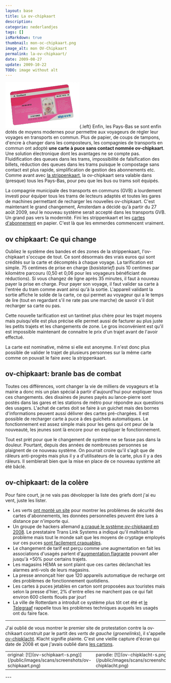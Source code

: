```yaml
---
layout: base
title: La ov-chipkaart
description: 
categorie: nederlandjes
tags: []
isMarkdown: true
thumbnail: mon-oc-chipkaart.png
image_alt: mon OV-Chipkaart
permalink: la-ov-chipkaart/
date: 2009-08-27
update: 2009-10-22
TODO: image without alt
---
```




![mon OV-Chipkaart](mon-oc-chipkaart.png){.left}
Enfin, les Pays-Bas se sont enfin dotés de moyens modernes pour permettre aux voyageurs de régler leur voyages en transports en commun. Plus de papier, de coups de tampons, d'encre à changer dans les composteurs, les compagnies de transports en commun ont adopté **une carte à puce sans contact nommée ov-chipkaart**. Une solution électronique dont les avantages ne se compte pas. Fluidification des queues dans les trams, impossibilité de falsification des billets, réduction des queues dans les trams puisque le compostage sans contact est plus rapide, simplification de gestion des abonnements etc. Comme avant avec [la strippenkaart](/la-strippenkaart), la ov-chipkaart sera valable dans (presque) tous les Pays-Bas, pour peu que les bus ou trams soit équipés.

La compagnie municipale des transports en communs (GVB) a lourdement investi pour équiper tous les trams de lecteurs adaptés et toutes les gares de machines permettant de recharger les nouvelles ov-chipkaart. C'est maintenant le grand changement, Amsterdam a décidé qu'à partir du 27 août 2009, seul le nouveau système serait accepté dans les transports GVB. Un grand pas vers la modernité. Fini les strippenkaart et les [cartes d'abonnement](/ma-carte-pas-orange) en papier. C'est là que les emmerdes commencent vraiment.

## ov chipkaart: Ce qui change
Oubliez le système des bandes et des zones de la strippenkaart, l'ov-chipkaart s'occupe de tout. Ce sont désormais des vrais euros qui sont crédités sur la carte et décomptés à chaque voyage. La tarification est simple. 75 centimes de prise en charge (*basistarief*) puis 10 centimes par kilomètre parcouru (0,50 et 0,06 pour les voyageurs bénéficiant de réductions). Si vous changez de ligne après 35 minutes, il faut à nouveau payer la prise en charge. Pour payer son voyage, il faut valider sa carte à l'entrée du tram comme avant ainsi qu'à la sortie. L'appareil validant la sortie affiche le solde de la carte, ce qui permet au voyageur qui a le temps de lire (tout en regardant s'il ne rate pas une marche) de savoir s'il doit recharger sa carte ou pas. 

Cette nouvelle tarification est un tantinet plus chère pour les trajet moyens mais puisqu'elle est plus précise elle permet aussi de facturer au plus juste les petits trajets et les changements de zone. Le gros inconvénient est qu'il est impossible maintenant de connaitre le prix d'un trajet avant de l'avoir effectué.

La carte est nominative, même si elle est anonyme. Il n'est donc plus possible de valider le trajet de plusieurs personnes sur la même carte comme on pouvait le faire avec la strippenkaart.

## ov-chipkaart: branle bas de combat
Toutes ces différences, vont changer la vie de milliers de voyageurs et la mairie a donc mis un plan spécial à partir d'aujourd'hui pour expliquer tous ces changements. des dixaines de jeunes payés au lance-pierre sont postés dans las gares et les stations de métro pour répondre aux questions des usagers. L'achat de cartes doit se faire à un guichet mais des bornes d'informations peuvent aussi délivrer des cartes pré-chargées. Il est  possible de recharger carte à puce à des guichets automatiques. Le fonctionnement est assez simple mais pour les gens qui ont peur de la nouveauté, les jeunes sont là encore pour en expliquer le fonctionnement. 

Tout est prèt pour que le changement de système ne se fasse pas dans la douleur. Pourtant, depuis des années de nombreuses personnes se plaignent de ce nouveau système. On pourrait croire qu'il s'agit que de râleurs anti-progrès mais plus il y a d'utilisateurs de la carte, plus il y a des râleurs. Il semblerait bien que la mise en place de ce nouveau système ait été bâclé.

## ov-chipkaart: de la colère
Pour faire court, je ne vais pas dévolopper la liste des griefs dont j'ai eu vent, juste les lister.

* Les verts [ont monté un site](http://www.ov-chipklacht.nl/) pour montrer les problèmes de sécurité des cartes d'abonnements, les données personnelles peuvent être lues à distance par n'importe qui.
* Un groupe de hackers allemand [a craqué le système ov-chipkaard en 2008](http://www.ad.nl/binnenland/article1949659.ece). Le prestataire Trans Link Systems a indiqué qu'il maîtrisait le problème mais tout le monde sait que les moyens de cryptage employés sur ces puces [sont facilement craquables](http://events.ccc.de/congress/2007/Fahrplan/events/2378.en.html).
* Le changement de tarif est perçu comme une augmentation en fait les associations d'usagés parlent d'[augmentation flagrante](http://nieuws.uilenstede.nl/2008/04/24/ov-chipkaart-veel-duurder-dan-strippenkaart/) pouvant aller jusqu'à +50% pour certains trajets.
* Les magasins HEMA se sont plaint que ces cartes déclanchait les alarmes anti-vols de leurs magasins.
* La presse annonçait hier que 120 appareils automatique de recharge ont des problèmes de fonctionnement quotidiens.
* Les cartes à puces jetables en carton sont proposées aux touristes mais selon la presse d'hier, 2% d'entre elles ne marchent pas ce qui fait environ 600 clients floués par jour!
* La ville de Rotterdam a introduit ce système plus tôt cet été et [le Telegraaf](http://www.telegraaf.nl/video/binnenland/article4700657.ece) rappelle tous les problèmes techniques auquels les usagés ont du faire face.

----

J'ai oublié de vous montrer le premier site de protestation contre la ov-chikaart construit par le partit des *verts de gauche* (*groenelinks*), il s'appelle [ov-chipklacht](http://www.ov-chipklacht.nl/). Klacht signifie plainte. C'est une vieille capture d'écran qui date de 2008 et que j'avais oublié dans [les cartons](/demenagement-en-photos).

<!-- HTML -->
<table align="center"><tr><td>
<!-- / HTML -->
original:  
[![](ov-schipkaart-s.png)](/public/images/scans/screenshots/ov-schipkaart.png)
<!-- HTML -->
</td><td>
<!-- / HTML -->
parodie:  
[![](ov-chipklacht-s.png)](/public/images/scans/screenshots/ov-chipklacht.png)
<!-- HTML -->
</td></tr></table>
<!-- / HTML -->
---
<!-- post notes:
http://nieuws.uilenstede.nl/2008/04/24/ov-chipkaart-veel-duurder-dan-strippenkaart/
--->
